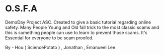 # O.S.F.A

DemoDay Project ASC. Created to give a basic tutorial regarding online
safety. Many People Young and Old fall trick to the most classic scams
and this is something people can use to learn to prevent those scams. It's Essential for everyone to be scam proofed.

By - Hou ( SciencePotato ) , Jonathan , Emanueel Lee 
